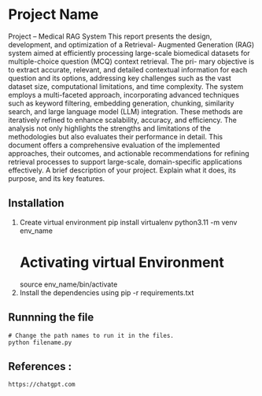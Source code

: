 
# Project Name
Project – Medical RAG System
This report presents the design, development, and optimization of a Retrieval- Augmented Generation (RAG) system aimed at efficiently processing large-scale biomedical datasets for multiple-choice question (MCQ) context retrieval. The pri- mary objective is to extract accurate, relevant, and detailed contextual information for each question and its options, addressing key challenges such as the vast dataset size, computational limitations, and time complexity.
The system employs a multi-faceted approach, incorporating advanced techniques such as keyword filtering, embedding generation, chunking, similarity search, and large language model (LLM) integration. These methods are iteratively refined to enhance scalability, accuracy, and efficiency. The analysis not only highlights the strengths and limitations of the methodologies but also evaluates their performance in detail.
This document offers a comprehensive evaluation of the implemented approaches, their outcomes, and actionable recommendations for refining retrieval processes to support large-scale, domain-specific applications effectively.
A brief description of your project. Explain what it does, its purpose, and its key features.



## Installation
1. Create virtual environment
    pip install virtualenv
    python3.11 -m venv env_name
    # Activating virtual Environment
    source env_name/bin/activate
2. Install the dependencies using 
    pip -r requirements.txt

## Runnning the file 
    # Change the path names to run it in the files.
    python filename.py

## References :
    https://chatgpt.com


